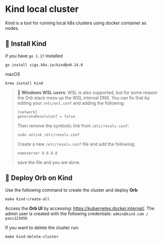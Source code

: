# Kind local cluster

Kind is a tool for running local k8s clusters using docker container as nodes.

## 🚧 Install Kind

if you have `go 1.17` installed
```shell
go install sigs.k8s.io/kind@v0.14.0
```

macOS
```shell
brew install kind
```

> 🚨 **Windows WSL users**: WSL is also supported, but for some reason the Orb stack mess up the WSL internal DNS.
> You can fix that by editing your `/etc/wsl.conf` and adding the following:
> ```shell
> [network]
> generateResolvConf = false
> ```
> Then remove the symbolic link from `/etc/resolv.conf`:
> ```shell
> sudo unlink /etc/resolv.conf
> ```
> Create a new `/etc/resolv.conf` file and add the following:
> ```shell
> nameserver 8.8.8.8
> ```
> save the file and you are done.

## 🚀  Deploy Orb on Kind

Use the following command to create the cluster and deploy **Orb**

```shell
make kind-create-all
```

Access the **Orb UI** by accessing: https://kubernetes.docker.internal/. The admin user is created with the following credentials: `admin@kind.com / pass123456`

If you want to delete the cluster run:

```shell
make kind-delete-cluster
```